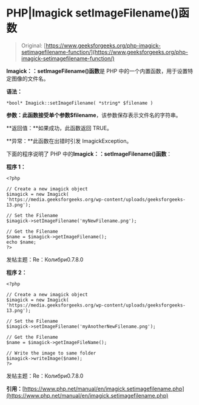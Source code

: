 # PHP|Imagick setImageFilename()函数

> Original: [https://www.geeksforgeeks.org/php-imagick-setimagefilename-function/](https://www.geeksforgeeks.org/php-imagick-setimagefilename-function/)

**Imagick：：setImageFilename()函数**是 PHP 中的一个内置函数，用于设置特定图像的文件名。

**语法：**

```
*bool* Imagick::setImageFilename( *string* $filename )
```

**参数：**此函数接受单个参数**$filename**，该参数保存表示文件名的字符串。

**返回值：**如果成功，此函数返回 TRUE。

**异常：**此函数在出错时引发 ImagickException。

下面的程序说明了 PHP 中的**Imagick：：setImageFilename()函数**：

**程序 1：**

```
<?php

// Create a new imagick object
$imagick = new Imagick(
'https://media.geeksforgeeks.org/wp-content/uploads/geeksforgeeks-13.png');

// Set the Filename
$imagick->setImageFilename('myNewFilename.png');

// Get the Filename
$name = $imagick->getImageFilename();
echo $name;
?>
```

发帖主题：Re：Колибри0.7.8.0

**程序 2：**

```
<?php

// Create a new imagick object
$imagick = new Imagick(
'https://media.geeksforgeeks.org/wp-content/uploads/geeksforgeeks-13.png');

// Set the Filename
$imagick->setImageFilename('myAnotherNewFilename.png');

// Get the Filename
$name = $imagick->getImageFileName();

// Write the image to same folder
$imagick->writeImage($name);
?>
```

发帖主题：Re：Колибри0.7.8.0

**引用：**[https://www.php.net/manual/en/imagick.setimagefilename.php](https://www.php.net/manual/en/imagick.setimagefilename.php)